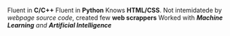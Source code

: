 Fluent in **C/C++**
Fluent in **Python**
Knows **HTML/CSS**. 
Not intemidatede by _webpage source code_, created few **web scrappers**
Worked with _**Machine Learning** and **Artificial Intelligence**_
